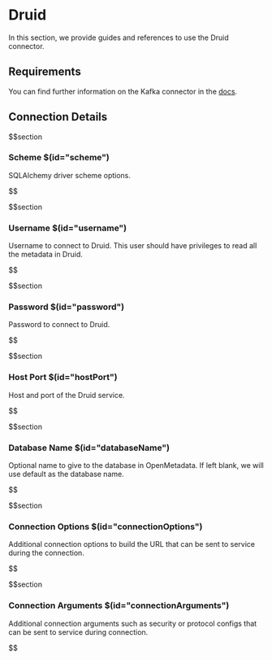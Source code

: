 # Druid

In this section, we provide guides and references to use the Druid connector.

## Requirements
<!-- to be updated -->
You can find further information on the Kafka connector in the [docs](https://docs.open-metadata.org/connectors/database/druid).

## Connection Details


$$section
### Scheme $(id="scheme")

SQLAlchemy driver scheme options.
<!-- scheme to be updated -->
$$

$$section
### Username $(id="username")

Username to connect to Druid. This user should have privileges to read all the metadata in Druid.
<!-- username to be updated -->
$$

$$section
### Password $(id="password")

Password to connect to Druid.
<!-- password to be updated -->
$$

$$section
### Host Port $(id="hostPort")

Host and port of the Druid service.
<!-- hostPort to be updated -->
$$

$$section
### Database Name $(id="databaseName")

Optional name to give to the database in OpenMetadata. If left blank, we will use default as the database name.
<!-- databaseName to be updated -->
$$

$$section
### Connection Options $(id="connectionOptions")

Additional connection options to build the URL that can be sent to service during the connection.
<!-- connectionOptions to be updated -->
$$

$$section
### Connection Arguments $(id="connectionArguments")

Additional connection arguments such as security or protocol configs that can be sent to service during connection.
<!-- connectionArguments to be updated -->
$$
